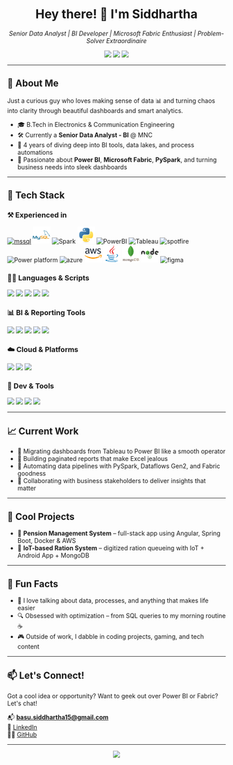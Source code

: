 <h1 align="center">Hey there! 👋 I'm Siddhartha</h1>
<p align="center">
  <em>Senior Data Analyst | BI Developer | Microsoft Fabric Enthusiast | Problem-Solver Extraordinaire</em>
</p>

<p align="center">
  <a href="mailto:basu.siddhartha15@gmail.com"><img src="https://img.shields.io/badge/Gmail-D14836?style=for-the-badge&logo=gmail&logoColor=white"/></a>
  <a href="https://www.linkedin.com/in/siddhartha-basu-6b0b391a6" target="_blank"><img src="https://img.shields.io/badge/LinkedIn-blue?style=for-the-badge&logo=linkedin&logoColor=white"/></a>
  <a href="https://github.com/Siddhartha-Basu" target="_blank"><img src="https://img.shields.io/badge/GitHub-181717?style=for-the-badge&logo=github&logoColor=white"/></a>
</p>

---


## 🧠 About Me

Just a curious guy who loves making sense of data 📊 and turning chaos into clarity through beautiful dashboards and smart analytics.

- 🎓 B.Tech in Electronics & Communication Engineering  
- 🛠️ Currently a **Senior Data Analyst - BI** @ MNC  
- 🧪 4 years of diving deep into BI tools, data lakes, and process automations  
- 🎯 Passionate about **Power BI**, **Microsoft Fabric**, **PySpark**, and turning business needs into sleek dashboards

---

## 🚀 Tech Stack

### ⚒️ Experienced in
<p align="left"> 
  <a href="https://github.com/Siddhartha-Basu" target="_blank" rel="noreferrer"><img src="https://www.svgrepo.com/show/303229/microsoft-sql-server-logo.svg" alt="mssql" width="40" height="40"/></a>
  <img src="https://raw.githubusercontent.com/devicons/devicon/master/icons/mysql/mysql-original-wordmark.svg" alt="mysql" width="40" height="40" style="pointer-events: none; user-select: none; cursor: default;"/> 
  <img src="https://img.icons8.com/?size=100&id=0cRqPqlItA0E&format=png&color=000000" alt="Spark" width="40" height="40"/> 
  <img src="https://raw.githubusercontent.com/devicons/devicon/master/icons/python/python-original.svg" alt="python" width="40" height="40"/> 
  <img src="https://img.icons8.com/?size=100&id=qYfwpsRXEcpc&format=png&color=000000" alt="PowerBI" width="40" height="40"/> 
  <img src="https://pnghq.com/wp-content/uploads/tableau-full-logo-transparent-png-85396-1024x576.png" alt="Tableau" width="55" height="30"/> 
    <img src="https://softwarereviews.s3.amazonaws.com/production/favicons/offerings/3359/original/spotfire_icon-removebg-preview_(1).png" alt="spotfire" width="32" height="32"/> 
  <img src="https://www.abelsolutions.com/wp-content/uploads/2023/10/powerplatform.png" alt="Power platform" width="40" height="40"/> 
  <img src="https://www.vectorlogo.zone/logos/microsoft_azure/microsoft_azure-icon.svg" alt="azure" width="40" height="40"/> 
  <img src="https://raw.githubusercontent.com/devicons/devicon/master/icons/amazonwebservices/amazonwebservices-original-wordmark.svg" alt="aws" width="40" height="40"/>
  <img src="https://raw.githubusercontent.com/devicons/devicon/master/icons/java/java-original.svg" alt="java" width="40" height="40"/> 
  <img src="https://raw.githubusercontent.com/devicons/devicon/master/icons/mongodb/mongodb-original-wordmark.svg" alt="mongodb" width="40" height="40"/>
  <img src="https://raw.githubusercontent.com/devicons/devicon/master/icons/nodejs/nodejs-original-wordmark.svg" alt="nodejs" width="40" height="40"/> 
  <img src="https://www.vectorlogo.zone/logos/figma/figma-icon.svg" alt="figma" width="32" height="32"/> 
 </p>

### 👨‍💻 Languages & Scripts
<p>
  <img src="https://img.shields.io/badge/SQL-07405E?style=for-the-badge&logo=sql&logoColor=white"/>
  <img src="https://img.shields.io/badge/DAX-FFD700?style=for-the-badge&logo=data&logoColor=black"/>
  <img src="https://img.shields.io/badge/Python-3670A0?style=for-the-badge&logo=python&logoColor=white"/>
  <img src="https://img.shields.io/badge/Java-ED8B00?style=for-the-badge&logo=java&logoColor=white"/>
  <img src="https://img.shields.io/badge/C++-00599C?style=for-the-badge&logo=c%2B%2B&logoColor=white"/>
</p>

### 📊 BI & Reporting Tools
<p>
  <img src="https://img.shields.io/badge/Power BI-F2C811?style=for-the-badge&logo=powerbi&logoColor=black"/>
  <img src="https://img.shields.io/badge/Tableau-E97627?style=for-the-badge&logo=tableau&logoColor=white"/>
  <img src="https://img.shields.io/badge/TIBCO Spotfire-003366?style=for-the-badge&logo=data&logoColor=white"/>
  <img src="https://img.shields.io/badge/Looker-4285F4?style=for-the-badge&logo=looker&logoColor=white"/>
  <img src="https://img.shields.io/badge/SSRS-CC2927?style=for-the-badge&logo=windows&logoColor=white"/>
</p>

### ☁️ Cloud & Platforms
<p>
  <img src="https://img.shields.io/badge/Microsoft Fabric-0078D4?style=for-the-badge&logo=microsoft&logoColor=white"/>
  <img src="https://img.shields.io/badge/Azure-0089D6?style=for-the-badge&logo=microsoft-azure&logoColor=white"/>
  <img src="https://img.shields.io/badge/AWS-232F3E?style=for-the-badge&logo=amazon-aws&logoColor=white"/>
</p>

### 🧰 Dev & Tools
<p>
  <img src="https://img.shields.io/badge/GitHub-181717?style=for-the-badge&logo=github&logoColor=white"/>
  <img src="https://img.shields.io/badge/Postman-FF6C37?style=for-the-badge&logo=postman&logoColor=white"/>
  <img src="https://img.shields.io/badge/Jupyter-F37626?style=for-the-badge&logo=jupyter&logoColor=white"/>
  <img src="https://img.shields.io/badge/Figma-F24E1E?style=for-the-badge&logo=figma&logoColor=white"/>
</p>

---

## 📈 Current Work

- 🔄 Migrating dashboards from Tableau to Power BI like a smooth operator  
- 🔧 Building paginated reports that make Excel jealous  
- 🧪 Automating data pipelines with PySpark, Dataflows Gen2, and Fabric goodness  
- 💬 Collaborating with business stakeholders to deliver insights that matter  

---

## 🧪 Cool Projects

- 🏦 **Pension Management System** – full-stack app using Angular, Spring Boot, Docker & AWS  
- 📲 **IoT-based Ration System** – digitized ration queueing with IoT + Android App + MongoDB

---

## 🌱 Fun Facts

- 💬 I love talking about data, processes, and anything that makes life easier  
- 🔍 Obsessed with optimization – from SQL queries to my morning routine ☕  
- 🎮 Outside of work, I dabble in coding projects, gaming, and tech content  

---

## 📫 Let's Connect!

Got a cool idea or opportunity? Want to geek out over Power BI or Fabric? Let's chat!

📬 **basu.siddhartha15@gmail.com**  
🔗 [LinkedIn](https://www.linkedin.com/in/siddhartha-basu-6b0b391a6)  
🐱‍👤 [GitHub](https://github.com/Siddhartha-Basu)

---

<p align="center">
  <img src="https://capsule-render.vercel.app/api?type=waving&color=0e76a8&height=100&section=footer"/>
</p>
